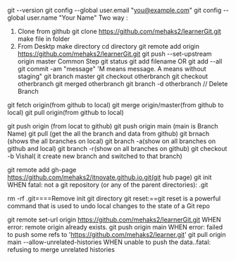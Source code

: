 git --version
 git config --global user.email "you@example.com"
 git config --global user.name "Your Name"
Two way :
  1) Clone from github
     git clone https://github.com/mehaks2/learnerGit.git
     make file in folder
  2) From Desktp
     make directory
     cd directory
     git remote add origin https://github.com/mehaks2/learnerGit.git 
     git push --set-upstream origin master
 Common Step
 git status
 git add filename OR git add --all
 git commit -am "message" 'M means message. A means without staging"
 git branch master
 git checkout otherbranch
 git checkout otherbranch
 git merged otherbranch
 git branch -d otherbranch  // Delete Branch
 

 git fetch origin(from github to local)
 git merge origin/master(from github to local)
 git pull origin(from github to local)
 
 git push origin (from locat to github)
 git push origin main (main is Branch Name)
 git pull (get the all the branch and data from github)
 git brnach (shows the all branches on local)
 git branch -a(show on  all branches on github and local)
 git branch -r(show on  all branches on github)
 git checkout -b Vishal(  it create new branch and switched to that branch)
 
 git remote add gh-page https://github.com/mehaks2/itnovate.github.io.git(git hub page)
 git init WHEN fatal: not a git repository (or any of the parent directories): .git


 rm -rf .git====Remove init git directory
 git reset:==git reset is a powerful command that is used to undo local changes to the state of a Git repo


git remote set-url origin https://github.com/mehaks2/learnerGit.git WHEN error: remote origin already exists.
git push origin main WHEN  error: failed to push some refs to 'https://github.com/mehaks2/learner.git'
git pull origin main --allow-unrelated-histories WHEN unable to push the data..fatal: refusing to merge unrelated histories

